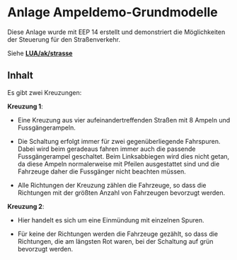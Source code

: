 # Anlage Ampeldemo-Grundmodelle

Diese Anlage wurde mit EEP 14 erstellt und demonstriert die Möglichkeiten der Steuerung für den Straßenverkehr.

Siehe __[LUA/ak/strasse](../../../LUA/ak/strasse/)__


## Inhalt

Es gibt zwei Kreuzungen:

__Kreuzung 1__:

* Eine Kreuzung aus vier aufeinandertreffenden Straßen mit 8 Ampeln und Fussgängerampeln.

* Die Schaltung erfolgt immer für zwei gegenüberliegende Fahrspuren.
Dabei wird beim geradeaus fahren immer auch die passende Fussgängerampel geschaltet.
Beim Linksabbiegen wird dies nicht getan, da diese Ampeln normalerweise mit Pfeilen ausgestattet sind und die Fahrzeuge daher die Fussgänger nicht beachten müssen.

* Alle Richtungen der Kreuzung zählen die Fahrzeuge, so dass die Richtungen mit der größten Anzahl von Fahrzeugen bevorzugt werden.

__Kreuzung 2__:

+ Hier handelt es sich um eine Einmündung mit einzelnen Spuren.

* Für keine der Richtungen werden die Fahrzeuge gezählt, so dass die Richtungen, die am längsten Rot waren, bei der Schaltung auf grün bevorzugt werden.
